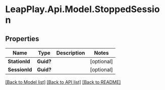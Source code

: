 # LeapPlay.Api.Model.StoppedSession
## Properties

Name | Type | Description | Notes
------------ | ------------- | ------------- | -------------
**StationId** | **Guid?** |  | [optional] 
**SessionId** | **Guid?** |  | [optional] 

[[Back to Model list]](../README.md#documentation-for-models) [[Back to API list]](../README.md#documentation-for-api-endpoints) [[Back to README]](../README.md)


